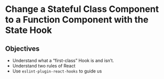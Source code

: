 # Change a Stateful Class Component to a Function Component with the State Hook

## Objectives

- Understand what a “first-class” Hook is and isn’t.
- Understand two rules of React
- Use `eslint-plugin-react-hooks` to guide us

<!-- Speaker Notes

1. Go to /average-react-app
2. Show them the Class example.
3. Code together and convert to Function component

 -->
